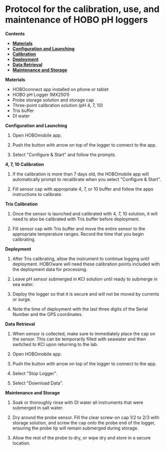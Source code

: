 # Protocol for the calibration, use, and maintenance of HOBO pH loggers

**Contents**  

- [**Materials**](#Materials)
- [**Configuration and Launching**](#Configuration)
- [**Calibration**](#Calibration)
- [**Deployment**](#Deployment)
- [**Data Retrieval**](#Data_Retrieval)
- [**Maintenance and Storage**](#Maintenance)

<a name="Materials"></a> **Materials**  

- HOBOconnect app installed on phone or tablet
- HOBO pH Logger (MX2501)
- Probe storage solution and storage cap
- Three-point calibration solution (pH 4, 7, 10)
- Tris buffer
- DI water



<a name=Configuration></a> **Configuration and Launching**  

1. Open HOBOmobile app.

2. Push the button with arrow on top of the logger to connect to the app.

3. Select "Configure & Start" and follow the prompts.

<a name=Calibration></a> **4, 7, 10 Calibration**

1. If the calibration is more than 7 days old, the HOBOmobile app will automatically prompt to recalibrate when you select "Configure & Start".

2. Fill sensor cap with appropriate 4, 7, or 10 buffer and follow the apps instructions to calibrate.

**Tris Calibration**

1. Once the sensor is launched and calibrated with 4, 7, 10 solution, it will need to also be calibrated with Tris buffer before deployment.

2. Fill sensor cap with Tris buffer and move the entire sensor to the appropriate temperature ranges. Record the time that you begin calibrating.

<a name=Deployment></a> **Deployment**  

1. After Tris calibrating, allow the instrument to continue logging until deployment. HOBOware will need these calibration points included with the deployment data for processing.

2. Leave pH sensor submerged in KCl solution until ready to submerge in sea water.

3. Deploy the logger so that it is secure and will not be moved by currents or surge.

4. Note the time of deployment with the last three digits of the Serial Number and the GPS coordinates.

<a name="Data_Retrieval"></a> **Data Retrieval**
  

1. When sensor is collected, make sure to immediately place the cap on the sensor. This can be temporarily filled with seawater and then switched to KCl upon returning to the lab.

2. Open HOBOmobile app.

3. Push the button with arrow on top of the logger to connect to the app.

4. Select "Stop Logger".

5. Select "Download Data".

<a name="Maintenance"></a> **Maintenance and Storage**  

1. Soak or thoroughly rinse with DI water all instruments that were submerged in salt water.

2. Dry around the probe sensor.  Fill the clear screw-on cap 1/2 to 2/3 with storage solution, and screw the cap onto the probe end of the logger, ensuring the probe tip will remain submerged during storage.

3. Allow the rest of the probe to dry, or wipe dry and store in a secure location.
